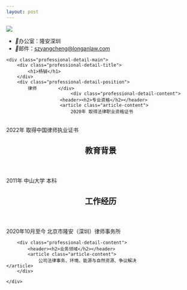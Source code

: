 ```yaml
---
layout: post
---
```

<div class="leadbanner" style="background-image: url(/wp-content/themes/longan/img/banner-professional.jpg)"></div>
<div class="container">
    <div class="professional-detail-focus">
        <div class="professional-detail-avatar">
            <span class="thumbnail"><img src="http://www.longanlaw.com/wp-content/uploads/2022/08/2382c315a6ba396-2.png" class="thumb"></span>        </div>
        <ul class="professional-detail-contact">
            <li><i class="fa">&#xe647;</i><label>办公室：</label>隆安深圳</li>                                    <li><i class="fa">&#xe642;</i><label>邮件：</label><a href="mailto:szyangcheng@longanlaw.com">szyangcheng@longanlaw.com</a></li>        </ul>
    </div>

    <div class="professional-detail-main">
        <div class="professional-detail-title">
            <h1>杨铖</h1>
        </div>
        <div class="professional-detail-position">
            律师        </div>
                            <div class="professional-detail-content">
                        <header><h2>专业资格</h2></header>
                        <article class="article-content">
                            2020年 取得法律职业资格证书
<br>2022年 取得中国律师执业证书                        </article>
                    </div>
                    <div class="professional-detail-content">
            <header><h2>教育背景</h2></header>
            <article class="article-content">
                2011年 中山大学 本科            </article>
        </div>
        <div class="professional-detail-content">
            <header><h2>工作经历</h2></header>
            <article class="article-content">
                2020年10月至今 北京市隆安（深圳）律师事务所            </article>
        </div>
        
        
        <div class="professional-detail-content">
            <header><h2>业务领域</h2></header>
            <article class="article-content">
                公司法律事务、环境、能源与自然资源、争议解决            </article>
        </div>

    </div>
</div>
